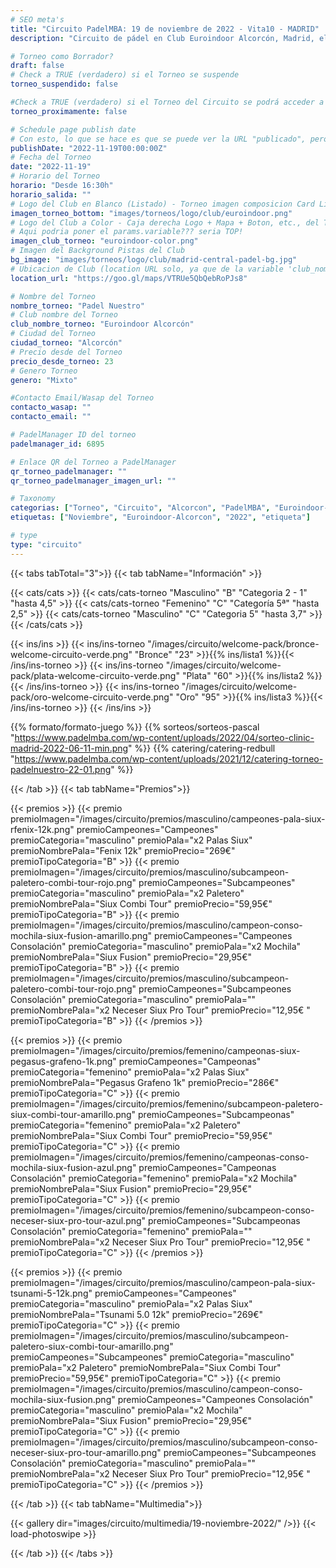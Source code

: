 ```yaml
---
# SEO meta's
title: "Circuito PadelMBA: 19 de noviembre de 2022 - Vita10 - MADRID"
description: "Circuito de pádel en Club Euroindoor Alcorcón, Madrid, el dia 19 de noviembre de 2022. Organizado gracias a PadelMBA, lider en formacion online de pádel."

# Torneo como Borrador?
draft: false
# Check a TRUE (verdadero) si el Torneo se suspende
torneo_suspendido: false

#Check a TRUE (verdadero) si el Torneo del Circuito se podrá acceder a la URL proximamente...
torneo_proximamente: false

# Schedule page publish date
# Con esto, lo que se hace es que se puede ver la URL "publicado", pero no sale en el listado de Torneos hasta ese día!
publishDate: "2022-11-19T00:00:00Z"
# Fecha del Torneo
date: "2022-11-19"
# Horario del Torneo
horario: "Desde 16:30h"
horario_salida: ""
# Logo del Club en Blanco (Listado) - Torneo imagen composicion Card Listado
imagen_torneo_bottom: "images/torneos/logo/club/euroindoor.png"
# Logo del Club a Color - Caja derecha Logo + Mapa + Boton, etc., del Torneo
# Aqui podria poner el params.variable??? seria TOP!
imagen_club_torneo: "euroindoor-color.png"
# Imagen del Background Pistas del Club
bg_image: "images/torneos/logo/club/madrid-central-padel-bg.jpg"
# Ubicacion de Club (location URL solo, ya que de la variable 'club_nombre_torneo', se genera el iframe)
location_url: "https://goo.gl/maps/VTRUe5QbQebRoPJs8"

# Nombre del Torneo
nombre_torneo: "Padel Nuestro"
# Club nombre del Torneo
club_nombre_torneo: "Euroindoor Alcorcón"
# Ciudad del Torneo
ciudad_torneo: "Alcorcón"
# Precio desde del Torneo
precio_desde_torneo: 23
# Genero Torneo
genero: "Mixto"

#Contacto Email/Wasap del Torneo
contacto_wasap: ""
contacto_email: ""

# PadelManager ID del torneo
padelmanager_id: 6895

# Enlace QR del Torneo a PadelManager
qr_torneo_padelmanager: ""
qr_torneo_padelmanager_imagen_url: ""

# Taxonomy
categorias: ["Torneo", "Circuito", "Alcorcon", "PadelMBA", "Euroindoor-Alcorcon"]
etiquetas: ["Noviembre", "Euroindoor-Alcorcon", "2022", "etiqueta"]

# type
type: "circuito"
---
```


{{< tabs tabTotal="3">}}
{{< tab tabName="Información" >}}

{{< cats/cats >}}
{{< cats/cats-torneo "Masculino" "B" "Categoria 2 - 1" "hasta 4,5" >}}
{{< cats/cats-torneo "Femenino" "C" "Categoría 5ª" "hasta 2,5" >}}
{{< cats/cats-torneo "Masculino" "C" "Categoria 5" "hasta 3,7" >}}
{{< /cats/cats >}}

{{< ins/ins >}}
{{< ins/ins-torneo "/images/circuito/welcome-pack/bronce-welcome-circuito-verde.png" "Bronce" "23" >}}{{% ins/lista1 %}}{{< /ins/ins-torneo >}}
{{< ins/ins-torneo "/images/circuito/welcome-pack/plata-welcome-circuito-verde.png" "Plata" "60" >}}{{% ins/lista2 %}}{{< /ins/ins-torneo >}}
{{< ins/ins-torneo "/images/circuito/welcome-pack/oro-welcome-circuito-verde.png" "Oro" "95" >}}{{% ins/lista3 %}}{{< /ins/ins-torneo >}}
{{< /ins/ins >}}

{{% formato/formato-juego %}}
{{% sorteos/sorteos-pascal "https://www.padelmba.com/wp-content/uploads/2022/04/sorteo-clinic-madrid-2022-06-11-min.png" %}}
{{% catering/catering-redbull "https://www.padelmba.com/wp-content/uploads/2021/12/catering-torneo-padelnuestro-22-01.png" %}}

{{< /tab >}}
{{< tab tabName="Premios">}}

{{< premios >}}
{{< premio premioImagen="/images/circuito/premios/masculino/campeones-pala-siux-rfenix-12k.png" premioCampeones="Campeones" premioCategoria="masculino" premioPala="x2 Palas Siux" premioNombrePala="Fenix 12k" premioPrecio="269€" premioTipoCategoria="B" >}}
{{< premio premioImagen="/images/circuito/premios/masculino/subcampeon-paletero-combi-tour-rojo.png" premioCampeones="Subcampeones" premioCategoria="masculino" premioPala="x2 Paletero" premioNombrePala="Siux Combi Tour" premioPrecio="59,95€" premioTipoCategoria="B" >}}
{{< premio premioImagen="/images/circuito/premios/masculino/campeon-conso-mochila-siux-fusion-amarillo.png" premioCampeones="Campeones Consolación" premioCategoria="masculino" premioPala="x2 Mochila" premioNombrePala="Siux Fusion" premioPrecio="29,95€" premioTipoCategoria="B" >}}
{{< premio premioImagen="/images/circuito/premios/masculino/subcampeon-paletero-combi-tour-rojo.png" premioCampeones="Subcampeones Consolación" premioCategoria="masculino" premioPala="" premioNombrePala="x2 Neceser Siux Pro Tour" premioPrecio="12,95€ " premioTipoCategoria="B" >}}
{{< /premios >}}

{{< premios >}}
{{< premio premioImagen="/images/circuito/premios/femenino/campeonas-siux-pegasus-grafeno-1k.png" premioCampeones="Campeonas" premioCategoria="femenino" premioPala="x2 Palas Siux" premioNombrePala="Pegasus Grafeno 1k" premioPrecio="286€" premioTipoCategoria="C" >}}
{{< premio premioImagen="/images/circuito/premios/femenino/subcampeon-paletero-siux-combi-tour-amarillo.png" premioCampeones="Subcampeonas" premioCategoria="femenino" premioPala="x2 Paletero" premioNombrePala="Siux Combi Tour" premioPrecio="59,95€" premioTipoCategoria="C" >}}
{{< premio premioImagen="/images/circuito/premios/femenino/campeonas-conso-mochila-siux-fusion-azul.png" premioCampeones="Campeonas Consolación" premioCategoria="femenino" premioPala="x2 Mochila" premioNombrePala="Siux Fusion" premioPrecio="29,95€" premioTipoCategoria="C" >}}
{{< premio premioImagen="/images/circuito/premios/femenino/subcampeon-conso-neceser-siux-pro-tour-azul.png" premioCampeones="Subcampeonas Consolación" premioCategoria="femenino" premioPala="" premioNombrePala="x2 Neceser Siux Pro Tour" premioPrecio="12,95€ " premioTipoCategoria="C" >}}
{{< /premios >}}

{{< premios >}}
{{< premio premioImagen="/images/circuito/premios/masculino/campeon-pala-siux-tsunami-5-12k.png" premioCampeones="Campeones" premioCategoria="masculino" premioPala="x2 Palas Siux" premioNombrePala="Tsunami 5.0 12k" premioPrecio="269€" premioTipoCategoria="C" >}}
{{< premio premioImagen="/images/circuito/premios/masculino/subcampeon-paletero-siux-combi-tour-amarillo.png" premioCampeones="Subcampeones" premioCategoria="masculino" premioPala="x2 Paletero" premioNombrePala="Siux Combi Tour" premioPrecio="59,95€" premioTipoCategoria="C" >}}
{{< premio premioImagen="/images/circuito/premios/masculino/campeon-conso-mochila-siux-fusion.png" premioCampeones="Campeones Consolación" premioCategoria="masculino" premioPala="x2 Mochila" premioNombrePala="Siux Fusion" premioPrecio="29,95€" premioTipoCategoria="C" >}}
{{< premio premioImagen="/images/circuito/premios/masculino/subcampeon-conso-neceser-siux-pro-tour-amarillo.png" premioCampeones="Subcampeones Consolación" premioCategoria="masculino" premioPala="" premioNombrePala="x2 Neceser Siux Pro Tour" premioPrecio="12,95€ " premioTipoCategoria="C" >}}
{{< /premios >}}

{{< /tab >}}
{{< tab tabName="Multimedia">}}

{{< gallery dir="images/circuito/multimedia/19-noviembre-2022/" />}} {{< load-photoswipe >}}

{{< /tab >}}
{{< /tabs >}}
